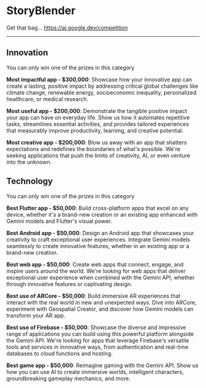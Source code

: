 # StoryBlender

Get that bag...
<https://ai.google.dev/competition>

-----------------------------------------------------------------------------------

**Innovation**
------------------------------------------------------------------------------

You can only win one of the prizes in this category

**Most impactful app - $300,000**:
Showcase how your innovative app can create a lasting, positive impact by addressing critical global challenges like climate change, renewable energy, socioeconomic inequality, personalized healthcare, or medical research.

**Most useful app - $200,000**:
Demonstrate the tangible positive impact your app can have on everyday life. Show us how it automates repetitive tasks, streamlines essential activities, and provides tailored experiences that measurably improve productivity, learning, and creative potential.

**Most creative app - $200,000**:
Blow us away with an app that shatters expectations and redefines the boundaries of what's possible. We're seeking applications that push the limits of creativity, AI, or even venture into the unknown.

**Technology**
------------------------------------------------------------------------------

You can only win one of the prizes in this category

**Best Flutter app - $50,000**:
Build cross-platform apps that excel on any device, whether it's a brand-new creation or an existing app enhanced with Gemini models and Flutter's visual power.

**Best Android app - $50,000**:
Design an Android app that showcases your creativity to craft exceptional user experiences. Integrate Gemini models seamlessly to create innovative features, whether in an existing app or a brand-new creation.

**Best web app - $50,000**:
Create web apps that connect, engage, and inspire users around the world. We're looking for web apps that deliver exceptional user experience when combined with the Gemini API, whether through innovative features or captivating design.

**Best use of ARCore - $50,000**:
Build immersive AR experiences that interact with the real world in new and unexpected ways. Dive into ARCore, experiment with Geospatial Creator, and discover how Gemini models can transform your AR app.

**Best use of Firebase - $50,000**:
Showcase the diverse and impressive range of applications you can build using this powerful platform alongside the Gemini API. We're looking for apps that leverage Firebase's versatile tools and services in innovative ways, from authentication and real-time databases to cloud functions and hosting.

**Best game app - $50,000**:
Reimagine gaming with the Gemini API. Show us how you can use AI to create immersive worlds, intelligent characters, groundbreaking gameplay mechanics, and more.
